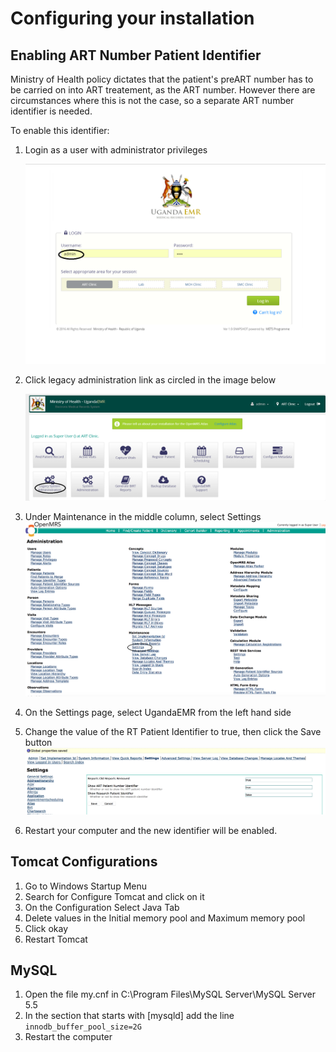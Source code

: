# Configuring your installation

## Enabling ART Number Patient Identifier

Ministry of Health policy dictates that the patient's preART number has to be carried on into ART treatement, as the ART number. However there are circumstances where this is not the case, so a separate ART number identifier is needed.

To enable this identifier:

1. Login as a user with administrator privileges

   ![Login](.gitbook/assets/log_in_as_admin_link.png)

2. Click legacy administration link as circled in the image below

   ![Legacy System Adminstration Link](.gitbook/assets/legacy_system%20administration_link.png)

3. Under Maintenance in the middle column, select Settings ![Settings Link](.gitbook/assets/settings.png)
4. On the Settings page, select UgandaEMR from the left hand side
5. Change the value of the RT Patient Identifier to true, then click the Save button ![ART Patient Identifier Global Property](.gitbook/assets/global_property_art_patient_identifier.png)
6. Restart your computer and the new identifier will be enabled.

## Tomcat Configurations

1. Go to Windows Startup Menu
2. Search for Configure Tomcat and click on it
3. On the Configuration Select Java Tab
4. Delete values in the Initial memory pool and Maximum memory pool
5. Click okay
6. Restart Tomcat

## MySQL

1. Open the file my.cnf in C:\Program Files\MySQL Server\MySQL Server 5.5
2. In the section that starts with \[mysqld\] add the line `innodb_buffer_pool_size=2G`
3. Restart the computer 


